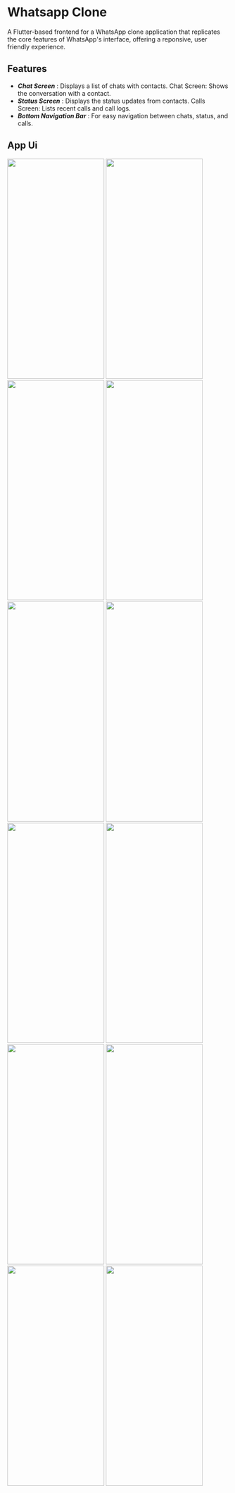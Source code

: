 # Whatsapp Clone

A Flutter-based frontend for a WhatsApp clone application that replicates the core features of WhatsApp's interface, offering a reponsive, user friendly experience.

## Features

- ***Chat Screen*** : Displays a list of chats with contacts. Chat Screen: Shows the conversation with a contact.
- ***Status Screen***  : Displays the status updates from contacts. Calls Screen: Lists recent calls and call logs.
- ***Bottom Navigation Bar*** : For easy navigation between chats, status, and calls.

## App Ui

<img src = "https://github.com/user-attachments/assets/d6473590-af6f-41f6-b03e-41ac634dcef4" height="500" width="220"/>
<img src = "https://github.com/user-attachments/assets/56f455ca-7ead-40ee-a766-e5a4aaf3eb65" height="500" width="220"/>
<img src = "https://github.com/user-attachments/assets/7fd1cfdb-38cd-4c32-be91-6b2cb0096850" height="500" width="220"/>
<img src = "https://github.com/user-attachments/assets/81d47abd-7413-4767-9ab3-fd2ec3ee9abc" height="500" width="220"/>
<img src = "https://github.com/user-attachments/assets/37bab789-dee5-435c-9ea3-09d06192381d" height="500" width="220"/> 
<img src = "!https://github.com/user-attachments/assets/8ed7e1d2-2f9e-4792-ab74-fc4153d32c62" height="500" width="220"/> 
<img src = "https://github.com/user-attachments/assets/8095e5f5-6d1a-4736-988a-be149d2c295a" height="500" width="220"/>  
<img src = "https://github.com/user-attachments/assets/03c195f9-d76f-4321-a5df-e1bfac0cffdd"  height="500" width="220"/> 
<img src = "https://github.com/user-attachments/assets/18002e18-31f5-42f5-bfb5-75b48317e062"  height="500" width="220"/> 
<img src = "https://github.com/user-attachments/assets/5150ab94-50bc-4454-925c-973e0f9c62dc"  height="500" width="220"/>
<img src = "https://github.com/user-attachments/assets/066aa1c1-5bfc-41c2-94a2-3e60884b7b15"  height="500" width="220"/>
<img src = "https://github.com/user-attachments/assets/db190752-97af-42cd-a2b0-49b84338826d"  height="500" width="220"/>

